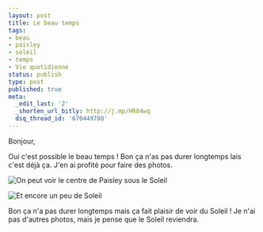 ```yaml
---
layout: post
title: Le beau temps
tags:
- beau
- paisley
- soleil
- temps
- Vie quotidienne
status: publish
type: post
published: true
meta:
  _edit_last: '2'
  _shorten_url_bitly: http://j.mp/HR84wq
  dsq_thread_id: '670449708'
---
```

Bonjour,

Oui c'est possible le beau temps ! Bon ça n'as pas durer longtemps lais c'est déjà ça. J'en ai profité pour faire des photos.

![On peut voir le centre de Paisley sous le Soleil](http://luxifer.fr/wordpress/wp-content/uploads/2009/02/01022009065-300x225.jpg "Centre de Paisley")

![Et encore un peu de Soleil](http://luxifer.fr/wordpress/wp-content/uploads/2009/02/01022009066-225x300.jpg "Coats Memorial Church")

Bon ça n'a pas durer longtemps mais ça fait plaisir de voir du Soleil ! Je n'ai pas d'autres photos, mais je pense que le Soleil reviendra.
